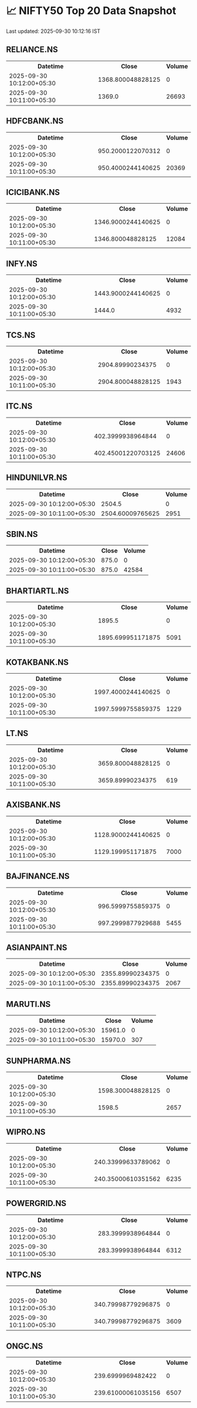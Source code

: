 # 📈 NIFTY50 Top 20 Data Snapshot

Last updated: 2025-09-30 10:12:16 IST

## RELIANCE.NS

<table>
  <tr><th>Datetime</th><th>Close</th><th>Volume</th></tr>
  <tr><td>2025-09-30 10:12:00+05:30</td><td>1368.800048828125</td><td>0</td></tr>
  <tr><td>2025-09-30 10:11:00+05:30</td><td>1369.0</td><td>26693</td></tr>
</table>

## HDFCBANK.NS

<table>
  <tr><th>Datetime</th><th>Close</th><th>Volume</th></tr>
  <tr><td>2025-09-30 10:12:00+05:30</td><td>950.2000122070312</td><td>0</td></tr>
  <tr><td>2025-09-30 10:11:00+05:30</td><td>950.4000244140625</td><td>20369</td></tr>
</table>

## ICICIBANK.NS

<table>
  <tr><th>Datetime</th><th>Close</th><th>Volume</th></tr>
  <tr><td>2025-09-30 10:12:00+05:30</td><td>1346.9000244140625</td><td>0</td></tr>
  <tr><td>2025-09-30 10:11:00+05:30</td><td>1346.800048828125</td><td>12084</td></tr>
</table>

## INFY.NS

<table>
  <tr><th>Datetime</th><th>Close</th><th>Volume</th></tr>
  <tr><td>2025-09-30 10:12:00+05:30</td><td>1443.9000244140625</td><td>0</td></tr>
  <tr><td>2025-09-30 10:11:00+05:30</td><td>1444.0</td><td>4932</td></tr>
</table>

## TCS.NS

<table>
  <tr><th>Datetime</th><th>Close</th><th>Volume</th></tr>
  <tr><td>2025-09-30 10:12:00+05:30</td><td>2904.89990234375</td><td>0</td></tr>
  <tr><td>2025-09-30 10:11:00+05:30</td><td>2904.800048828125</td><td>1943</td></tr>
</table>

## ITC.NS

<table>
  <tr><th>Datetime</th><th>Close</th><th>Volume</th></tr>
  <tr><td>2025-09-30 10:12:00+05:30</td><td>402.3999938964844</td><td>0</td></tr>
  <tr><td>2025-09-30 10:11:00+05:30</td><td>402.45001220703125</td><td>24606</td></tr>
</table>

## HINDUNILVR.NS

<table>
  <tr><th>Datetime</th><th>Close</th><th>Volume</th></tr>
  <tr><td>2025-09-30 10:12:00+05:30</td><td>2504.5</td><td>0</td></tr>
  <tr><td>2025-09-30 10:11:00+05:30</td><td>2504.60009765625</td><td>2951</td></tr>
</table>

## SBIN.NS

<table>
  <tr><th>Datetime</th><th>Close</th><th>Volume</th></tr>
  <tr><td>2025-09-30 10:12:00+05:30</td><td>875.0</td><td>0</td></tr>
  <tr><td>2025-09-30 10:11:00+05:30</td><td>875.0</td><td>42584</td></tr>
</table>

## BHARTIARTL.NS

<table>
  <tr><th>Datetime</th><th>Close</th><th>Volume</th></tr>
  <tr><td>2025-09-30 10:12:00+05:30</td><td>1895.5</td><td>0</td></tr>
  <tr><td>2025-09-30 10:11:00+05:30</td><td>1895.699951171875</td><td>5091</td></tr>
</table>

## KOTAKBANK.NS

<table>
  <tr><th>Datetime</th><th>Close</th><th>Volume</th></tr>
  <tr><td>2025-09-30 10:12:00+05:30</td><td>1997.4000244140625</td><td>0</td></tr>
  <tr><td>2025-09-30 10:11:00+05:30</td><td>1997.5999755859375</td><td>1229</td></tr>
</table>

## LT.NS

<table>
  <tr><th>Datetime</th><th>Close</th><th>Volume</th></tr>
  <tr><td>2025-09-30 10:12:00+05:30</td><td>3659.800048828125</td><td>0</td></tr>
  <tr><td>2025-09-30 10:11:00+05:30</td><td>3659.89990234375</td><td>619</td></tr>
</table>

## AXISBANK.NS

<table>
  <tr><th>Datetime</th><th>Close</th><th>Volume</th></tr>
  <tr><td>2025-09-30 10:12:00+05:30</td><td>1128.9000244140625</td><td>0</td></tr>
  <tr><td>2025-09-30 10:11:00+05:30</td><td>1129.199951171875</td><td>7000</td></tr>
</table>

## BAJFINANCE.NS

<table>
  <tr><th>Datetime</th><th>Close</th><th>Volume</th></tr>
  <tr><td>2025-09-30 10:12:00+05:30</td><td>996.5999755859375</td><td>0</td></tr>
  <tr><td>2025-09-30 10:11:00+05:30</td><td>997.2999877929688</td><td>5455</td></tr>
</table>

## ASIANPAINT.NS

<table>
  <tr><th>Datetime</th><th>Close</th><th>Volume</th></tr>
  <tr><td>2025-09-30 10:12:00+05:30</td><td>2355.89990234375</td><td>0</td></tr>
  <tr><td>2025-09-30 10:11:00+05:30</td><td>2355.89990234375</td><td>2067</td></tr>
</table>

## MARUTI.NS

<table>
  <tr><th>Datetime</th><th>Close</th><th>Volume</th></tr>
  <tr><td>2025-09-30 10:12:00+05:30</td><td>15961.0</td><td>0</td></tr>
  <tr><td>2025-09-30 10:11:00+05:30</td><td>15970.0</td><td>307</td></tr>
</table>

## SUNPHARMA.NS

<table>
  <tr><th>Datetime</th><th>Close</th><th>Volume</th></tr>
  <tr><td>2025-09-30 10:12:00+05:30</td><td>1598.300048828125</td><td>0</td></tr>
  <tr><td>2025-09-30 10:11:00+05:30</td><td>1598.5</td><td>2657</td></tr>
</table>

## WIPRO.NS

<table>
  <tr><th>Datetime</th><th>Close</th><th>Volume</th></tr>
  <tr><td>2025-09-30 10:12:00+05:30</td><td>240.33999633789062</td><td>0</td></tr>
  <tr><td>2025-09-30 10:11:00+05:30</td><td>240.35000610351562</td><td>6235</td></tr>
</table>

## POWERGRID.NS

<table>
  <tr><th>Datetime</th><th>Close</th><th>Volume</th></tr>
  <tr><td>2025-09-30 10:12:00+05:30</td><td>283.3999938964844</td><td>0</td></tr>
  <tr><td>2025-09-30 10:11:00+05:30</td><td>283.3999938964844</td><td>6312</td></tr>
</table>

## NTPC.NS

<table>
  <tr><th>Datetime</th><th>Close</th><th>Volume</th></tr>
  <tr><td>2025-09-30 10:12:00+05:30</td><td>340.79998779296875</td><td>0</td></tr>
  <tr><td>2025-09-30 10:11:00+05:30</td><td>340.79998779296875</td><td>3609</td></tr>
</table>

## ONGC.NS

<table>
  <tr><th>Datetime</th><th>Close</th><th>Volume</th></tr>
  <tr><td>2025-09-30 10:12:00+05:30</td><td>239.6999969482422</td><td>0</td></tr>
  <tr><td>2025-09-30 10:11:00+05:30</td><td>239.61000061035156</td><td>6507</td></tr>
</table>

